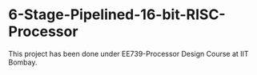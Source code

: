 # 6-Stage-Pipelined-16-bit-RISC-Processor
This project has been done under EE739-Processor Design Course at IIT Bombay.

